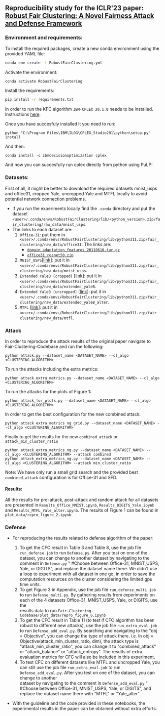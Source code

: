 ## Reproducibility study for the ICLR'23 paper: [Robust Fair Clustering: A Novel Fairness Attack and Defense Framework](https://arxiv.org/pdf/2210.01953.pdf)

### Environment and requirements:
To install the required packages, create a new conda environment using the provided YAML file:
```bash
conda env create -f RobustFairClustering.yml
```
Activate the environment:
 ```bash
conda activate RobustFairClustering
```

Install the requirements:
```bash
pip install -r requirements.txt
```

In order to run the KFC algorithm `IBM-CPLEX 20.1.0` needs to be installed. Instructions [here](https://www.ibm.com/support/pages/downloading-ibm-ilog-cplex-optimization-studio-2010). 

Once you have succesfuly installed it you need to run:  
```
python "C:\Program Files\IBM\ILOG\CPLEX_Studio201\python\setup.py" install
``` 

And then: 
```
conda install -c ibmdecisionoptimization cplex
```
And now you can succesfully run cplex directly from python using PuLP!
### Datasets:
First of all, it might be better to download the required datasets mnist_usps and office31, cropped Yale, uncropped Yale and MTFL locally to avoid potential network connection problems. 
  - If you run the experiments locally find the `.conda` directory and put the dataset `<user>/.conda/envs/RobustFairClustering/lib/<python_version>.zip/fair_clustering/raw_data/mnist_usps`.
  - The links to each dataset are:
    1. `Office-31`: put them in `<user>/.conda/envs/RobustFairClustering/lib/python311.zip/fair_clustering/raw_data/office31`. The links are: 
          - [`domain_adaptation_features_20110616.tar.gz`](https://drive.google.com/u/0/uc?id=0B4IapRTv9pJ1WTVSd2FIcW4wRTA&export=download)
          - [`office31_resnet50.zip`](https://wjdcloud.blob.core.windows.net/dataset/office31_resnet50.zip)
    2. `MNIST_USPS`[[link](https://mega.nz/folder/oHJ2UCoK#r62nRoZ0gH8NXIcgmyWReA)]: put it in `<user>/.conda/envs/RobustFairClustering/lib/python311.zip/fair_clustering/raw_data/mnist_usps`.
    3. `Extended YaleB (cropped)` [[link](https://academictorrents.com/details/aad8bf8e6ee5d8a3bf46c7ab5adfacdd8ad36247)]: put it in `<user>/.conda/envs/RobustFairClustering/lib/python311.zip/fair_clustering/raw_data/extended_yaleB`.
    4. `Extended YaleB (uncropped)` [[link](https://drive.google.com/file/d/1NSzt-Ld_HMrQKw_zrplpZlLbR0EaUVcJ/view?usp=sharing)]: put it in `<user>/.conda/envs/RobustFairClustering/lib/python311.zip/fair_clustering/raw_data/extended_yaleB_alter`.
    5. `MTFL` [[link](https://mmlab.ie.cuhk.edu.hk/projects/TCDCN/data/MTFL.zip)]: put it in `<user>/.conda/envs/RobustFairClustering/lib/python311.zip/fair_clustering/raw_data/mtfl`.
        
### Attack
In order to reproduce the attack results of the original paper navigate to Fair-Clustering-Codebase and run the following:
```
python attack.py --dataset_name <DATASET_NAME> --cl_algo <CLUSTERING_ALGORITHM>
```

To run the attacks including the extra metrics:
```
python attack_extra_metrics.py --dataset_name <DATASET_NAME> --cl_algo <CLUSTERING_ALGORITHM>
```

To run the attacks for the plots of Figure 1:
```
python attack_for_plots.py --dataset_name <DATASET_NAME> --cl_algo <CLUSTERING_ALGORITHM>
```

In order to get the best configuration for the new combined attack:
```
python attack_extra_metrics_ng_grid.py --dataset_name <DATASET_NAME> --cl_algo <CLUSTERING_ALGORITHM>
```

Finally to get the results for the new `combined_attack` or `attack_min_cluster_ratio`
```
python attack_extra_metrics_ng.py --dataset_name <DATASET_NAME> --cl_algo <CLUSTERING_ALGORITHM> --attack combined
python attack_extra_metrics_ng.py --dataset_name <DATASET_NAME> --cl_algo <CLUSTERING_ALGORITHM> --attack min_cluster_ratio
```

Note: We have only run a small grid search and the provided best `combined_attack` configuration is for Office-31 and SFD. 

#### Results:
All the results for pre-attack, post-attack and random attack for all datasets are presented in `Results_Office_MNIST.ipynb`, `Results_DIGITS_Yale.ipynb` and `Results_MTFL_Yale_alter.ipynb`. The results of Figure 1 can be found in `plot_data/repro_figure_2.ipynb`

### Defense
- For reproducing the results related to defense algorithm of the paper:
  1. To get the CFC result in Table 3 and Table 8, use the job file `run_defense.job` to run `Defense.py`. After you test on one of the dataset, you can change to another dataset by navigating to the comment in 
     `Defense.py` " #Choose between Office-31, MNIST_USPS, Yale, or DIGITS", and replace the dataset name there. We didn't use a loop to experiment with all dataset in one go, in order to save the computation resources on the cluster considering the limited gpu time units.
  2. To get Figure 3 in Appendix, use the job file `run_defense_multi.job` to run `Defense_multi.py`. By gathering results from experiments on each of the 4 datasets Office-31, MNIST_USPS, Yale, or DIGITS, use the   
     results data to run `Fair-Clustering-Codebase/plot_data/repro_figure_6.ipynb`
  3. To get the CFC result in Table 11 (to test if CFC algorithm has been robust to different new attacks), use the job file `run_extra_eval.job` to run `Defense_add_eval.py`. By searching and navigating to the "obj 
     = Objective", you can change the type of attack there. i.e. In obj = Objective(attack_min_cluster_ratio, dim), the attack type is "attack_min_cluster_ratio", you can change it to "combined_attack" or 
     "attack_balance" or "attack_entropy". The results of extra evaluation metrics for CFC will also be included in this experiment.
  4. To test CFC on different datasets like MTFL and uncropped Yale, you can still use the job file `run_extra_eval.job` to run `Defense_add_eval.py`. After you test on one of the dataset, you can change to another  
     dataset by navigating to the comment in `Defense_add_eval.py` " #Choose between Office-31, MNIST_USPS, Yale, or DIGITS", and replace the dataset name there with "MTFL" or "Yale_alter". 

- With the guideline and the code provided in these notebooks, the experimental results in the paper can be obtained without extra efforts.

